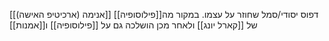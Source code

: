 [[אנימה (ארכיטיפ האישה)]]
דפוס יסודי/סמל שחוזר על עצמו. במקור מה[[פילוסופיה]] של [[קארל יונג]] ולאחר מכן הושלכה גם על [[פילוסופיה]] ו[[אמנות]]


